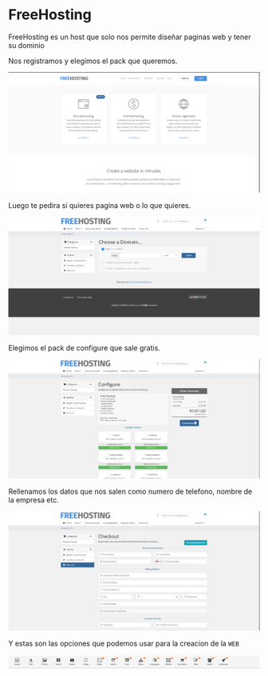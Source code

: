 # FreeHosting
FreeHosting es un host que solo nos permite diseñar paginas web y tener su dominio

Nos registramos y elegimos el pack que queremos.

![Free](FreeHosting1.png)

Luego te pedira si quieres pagina web o lo que quieres.

![Free](FreeHosting2.png)

Elegimos el pack de configure que sale gratis.

![Free](FreeHosting3.png)

Rellenamos los datos que nos salen como numero de telefono, nombre de la empresa etc.

![Free](FreeHosting4.png)

Y estas son las opciones que podemos usar para la creacion de la `WEB`

![Free](FreeHosting5.png)
